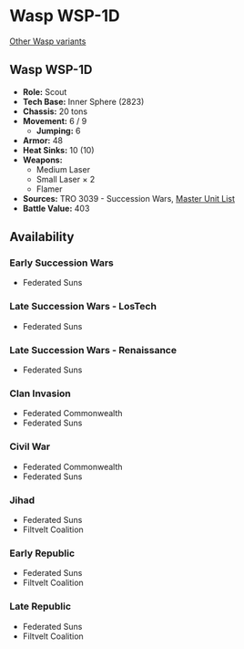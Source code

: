 # Wasp WSP-1D

[Other Wasp variants](../wasp.md)

## Wasp WSP-1D
- **Role:** Scout
- **Tech Base:** Inner Sphere (2823)
- **Chassis:** 20 tons
- **Movement:** 6 / 9
  - **Jumping:** 6
- **Armor:** 48
- **Heat Sinks:** 10 (10)
- **Weapons:**
  - Medium Laser
  - Small Laser × 2
  - Flamer
- **Sources:** TRO 3039 - Succession Wars, [Master Unit List](http://masterunitlist.info/Unit/Details/3521/wasp-wsp-1d)
- **Battle Value:** 403

## Availability

### Early Succession Wars
- Federated Suns

### Late Succession Wars - LosTech
- Federated Suns

### Late Succession Wars - Renaissance
- Federated Suns

### Clan Invasion
- Federated Commonwealth
- Federated Suns

### Civil War
- Federated Commonwealth
- Federated Suns

### Jihad
- Federated Suns
- Filtvelt Coalition

### Early Republic
- Federated Suns
- Filtvelt Coalition

### Late Republic
- Federated Suns
- Filtvelt Coalition

